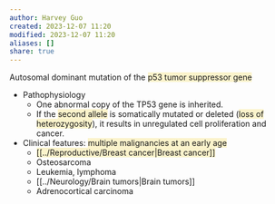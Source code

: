 ```yaml
---
author: Harvey Guo
created: 2023-12-07 11:20
modified: 2023-12-07 11:20
aliases: []
share: true
---
```


Autosomal dominant mutation of the <span style="background:rgba(240, 200, 0, 0.2)">p53 tumor suppressor gene</span>
- Pathophysiology
	- One abnormal copy of the TP53 gene is inherited.
	- If the <span style="background:rgba(240, 200, 0, 0.2)">second allele</span> is somatically mutated or deleted (<span style="background:rgba(240, 200, 0, 0.2)">loss of heterozygosity</span>), it results in unregulated cell proliferation and cancer.
- Clinical features: <span style="background:rgba(240, 200, 0, 0.2)">multiple malignancies at an early age</span>
	- <span style="background:rgba(240, 200, 0, 0.2)">[[../Reproductive/Breast cancer|Breast cancer]]</span>
	- Osteosarcoma
	- Leukemia, lymphoma
	- [[../Neurology/Brain tumors|Brain tumors]]
	- Adrenocortical carcinoma
